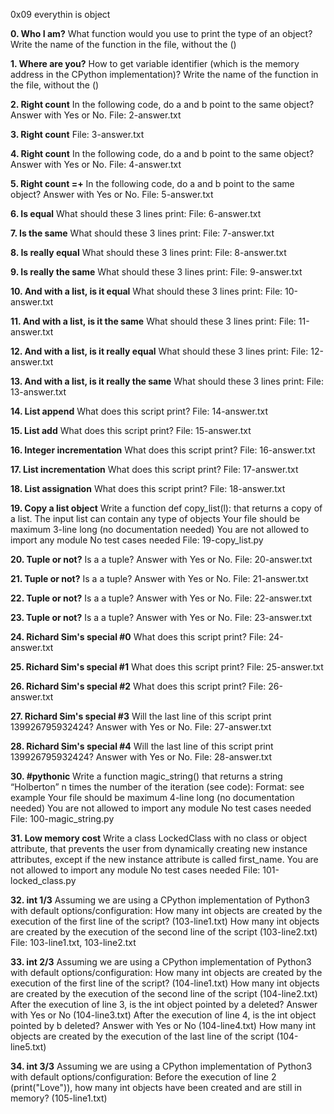 0x09 everythin is object

**0. Who I am?**
What function would you use to print the type of an object? Write the name of the function in the file, without the ()

**1. Where are you?** 
How to get variable identifier (which is the memory address in the CPython implementation)? Write the name of the function in the file, without the ()

**2. Right count**
In the following code, do a and b point to the same object? Answer with Yes or No.
File: 2-answer.txt

**3. Right count**
File: 3-answer.txt

**4. Right count**
In the following code, do a and b point to the same object? Answer with Yes or No.
File: 4-answer.txt

**5. Right count =+**
In the following code, do a and b point to the same object? Answer with Yes or No.
File: 5-answer.txt

**6. Is equal**
What should these 3 lines print:
File: 6-answer.txt

**7. Is the same**
What should these 3 lines print:
File: 7-answer.txt

**8. Is really equal**
What should these 3 lines print:
File: 8-answer.txt

**9. Is really the same**
What should these 3 lines print:
File: 9-answer.txt

**10. And with a list, is it equal**
What should these 3 lines print:
File: 10-answer.txt

**11. And with a list, is it the same**
What should these 3 lines print:
File: 11-answer.txt

**12. And with a list, is it really equal**
What should these 3 lines print:
File: 12-answer.txt

**13. And with a list, is it really the same**
What should these 3 lines print:
File: 13-answer.txt

**14. List append**
What does this script print?
File: 14-answer.txt

**15. List add**
What does this script print?
File: 15-answer.txt

**16. Integer incrementation**
What does this script print?
File: 16-answer.txt

**17. List incrementation**
What does this script print?
File: 17-answer.txt

**18. List assignation**
What does this script print?
File: 18-answer.txt

**19. Copy a list object**
Write a function def copy_list(l): that returns a copy of a list.
The input list can contain any type of objects
Your file should be maximum 3-line long (no documentation needed)
You are not allowed to import any module
No test cases needed
File: 19-copy_list.py

**20. Tuple or not?**
Is a a tuple? Answer with Yes or No.
File: 20-answer.txt

**21. Tuple or not?**
Is a a tuple? Answer with Yes or No.
File: 21-answer.txt

**22. Tuple or not?**
Is a a tuple? Answer with Yes or No.
File: 22-answer.txt

**23. Tuple or not?**
Is a a tuple? Answer with Yes or No.
File: 23-answer.txt

**24. Richard Sim's special #0**
What does this script print?
File: 24-answer.txt

**25. Richard Sim's special #1**
What does this script print?
File: 25-answer.txt

**26. Richard Sim's special #2**
What does this script print?
File: 26-answer.txt

**27. Richard Sim's special #3** 
Will the last line of this script print 139926795932424? Answer with Yes or No.
File: 27-answer.txt

**28. Richard Sim's special #4** 
Will the last line of this script print 139926795932424? Answer with Yes or No.
File: 28-answer.txt

**30. #pythonic**
Write a function magic_string() that returns a string “Holberton” n times the number of the iteration (see code):
Format: see example
Your file should be maximum 4-line long (no documentation needed)
You are not allowed to import any module
No test cases needed
File: 100-magic_string.py

**31. Low memory cost** 
Write a class LockedClass with no class or object attribute, that prevents the user from dynamically creating new instance attributes, except if the new instance attribute is called first_name.
You are not allowed to import any module
No test cases needed
File: 101-locked_class.py

**32. int 1/3**
Assuming we are using a CPython implementation of Python3 with default options/configuration:
How many int objects are created by the execution of the first line of the script? 
(103-line1.txt)
How many int objects are created by the execution of the second line of the script 
(103-line2.txt)
File: 103-line1.txt, 103-line2.txt

**33. int 2/3** 
Assuming we are using a CPython implementation of Python3 with default options/configuration:
How many int objects are created by the execution of the first line of the script? 
(104-line1.txt)
How many int objects are created by the execution of the second line of the script 
(104-line2.txt)
After the execution of line 3, is the int object pointed by a deleted? Answer with Yes or No
(104-line3.txt)
After the execution of line 4, is the int object pointed by b deleted? Answer with Yes or No 
(104-line4.txt)
How many int objects are created by the execution of the last line of the script
(104-line5.txt)

**34. int 3/3**
Assuming we are using a CPython implementation of Python3
with default options/configuration:
Before the execution of line 2 (print("Love")), how many int objects
 have been created and are still in memory? (105-line1.txt)

